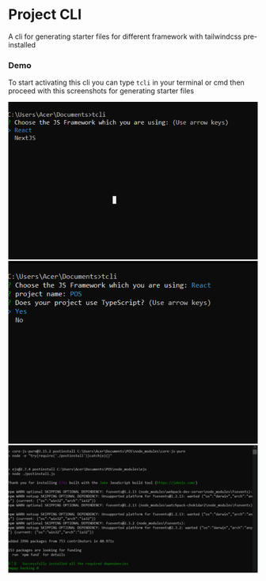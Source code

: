 # Project CLI

A cli for generating starter files for different framework with tailwindcss pre-installed

### Demo

To start activating this cli you can type `tcli` in your terminal or cmd
then proceed with this screenshots for generating starter files

![demo](https://github.com/zneret03/project-cli/blob/main/static/1.PNG)
![demo](https://github.com/zneret03/project-cli/blob/main/static/2.PNG)
![demo](https://github.com/zneret03/project-cli/blob/main/static/3.PNG)
